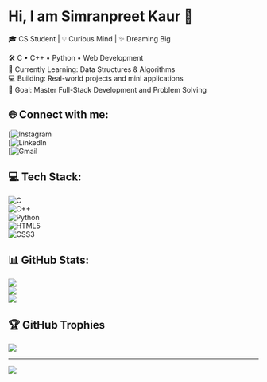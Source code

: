 # Hi, I am Simranpreet Kaur 👋  
🎓 CS Student | 💡 Curious Mind | ✨ Dreaming Big  

🛠️ C • C++ • Python • Web Development  
🌱 Currently Learning: Data Structures & Algorithms  
💻 Building: Real-world projects and mini applications  
🎯 Goal: Master Full-Stack Development and Problem Solving  

## 🌐 Connect with me:
[![Instagram]()  
[![LinkedIn](https://www.linkedin.com/in/simranpreet-kaur-a13461318/)  
[![Gmail]()

## 💻 Tech Stack:
![C](https://img.shields.io/badge/C-%2300599C.svg?style=for-the-badge&logo=c&logoColor=white)  
![C++](https://img.shields.io/badge/C++-00599C?style=for-the-badge&logo=c%2B%2B&logoColor=white)  
![Python](https://img.shields.io/badge/Python-3670A0?style=for-the-badge&logo=python&logoColor=ffdd54)  
![HTML5](https://img.shields.io/badge/HTML5-E34F26?style=for-the-badge&logo=html5&logoColor=white)  
![CSS3](https://img.shields.io/badge/CSS3-1572B6?style=for-the-badge&logo=css3&logoColor=white)  

## 📊 GitHub Stats:
![](https://github-readme-stats.vercel.app/api?username=YOUR_USERNAME&theme=dark&hide_border=false&include_all_commits=true&count_private=true)  
![](https://github-readme-streak-stats.herokuapp.com/?user=YOUR_USERNAME&theme=dark&hide_border=false)  
![](https://github-readme-stats.vercel.app/api/top-langs/?username=YOUR_USERNAME&theme=dark&hide_border=false&layout=compact)

## 🏆 GitHub Trophies
![](https://github-profile-trophy.vercel.app/?username=YOUR_USERNAME&theme=radical&no-frame=false&no-bg=true&margin-w=4)

---
[![](https://visitcount.itsvg.in/api?id=YOUR_USERNAME&icon=0&color=0)](https://visitcount.itsvg.in)

<!-- Created with ❤️ by Simranpreet Kaur -->
